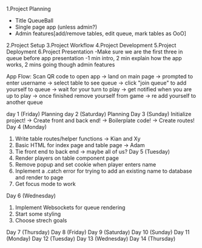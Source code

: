 1.Project Planning
  - Title QueueBall
  - Single page app (unless admin?)
  - Admin features[add/remove tables, edit queue, mark tables as OoO]
  
2.Project Setup
3.Project Workflow
4.Project Development
5.Project Deployment
6.Project Presentation
  -Make sure we are the first three in queue before app presentation
  -1 min intro, 2 min explain how the app works, 2 mins going though admin features


App Flow:
  Scan QR code to open app -> land on main page -> prompted to enter username 
  -> select table to see queue -> click "join queue" to add yourself to queue 
  -> wait for your turn to play -> get notified when you are up to play
  -> once finished remove yourself from game -> re add yourself to another queue



day 1 (Friday) Planning
day 2 (Saturday) Planning
Day 3 (Sunday) Initialize project! -> Create front and back end! -> Boilerplate code! -> Create routes!
Day 4 (Monday) 
 1. Write table routes/helper functions -> Kian and Xy 
 2. Basic HTML for index page and table page -> Adam 
 3. Tie front end to back end -> maybe all of us?
Day 5 (Tuesday) 
 1. Render players on table component page
 2. Remove popup and set cookie when player enters name
 3. Inplement a .catch error for trying to add an existing name to database and render to page
 4. Get focus mode to work

Day 6 (Wednesday)
 1. Implement Websockets for queue rendering
 2. Start some styling 
 3. Choose strech goals

Day 7 (Thursday)
Day 8 (Friday)
Day 9 (Saturday)
Day 10 (Sunday)
Day 11 (Monday)
Day 12 (Tuesday)
Day 13 (Wednesday)
Day 14 (Thursday)
 